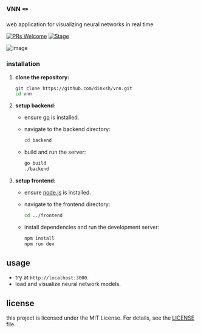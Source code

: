 ### VNN 🪢
web application for visualizing neural networks in real time

[![PRs Welcome](https://img.shields.io/badge/PRs-welcome-brightgreen)](https://github.com/dinxsh/vnn/pulls)
[![Stage](https://img.shields.io/badge/stage-beta-yellow)](https://github.com/dinxsh/vnn)

![image](https://github.com/user-attachments/assets/987915c2-9da2-4602-b175-480ed4f4a9be)

### installation

1. **clone the repository:**
   ```bash
   git clone https://github.com/dinxsh/vnn.git
   cd vnn
   ```

2. **setup backend:**
   - ensure [go](https://golang.org/doc/install) is installed.
   - navigate to the backend directory:
     
     ```bash
     cd backend
     ```
   - build and run the server:
     ```bash
     go build
     ./backend
     ```

3. **setup frontend:**
   - ensure [node.js](https://nodejs.org/en/download/) is installed.
   - navigate to the frontend directory:
     
     ```bash
     cd ../frontend
     ```
   - install dependencies and run the development server:
     
     ```bash
     npm install
     npm run dev
     ```

## usage

- try at `http://localhost:3000`.
- load and visualize neural network models.

## license

this project is licensed under the MIT License. For details, see the [LICENSE](LICENSE) file.
